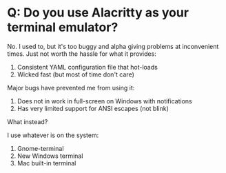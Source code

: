 # Q: Do you use Alacritty as your terminal emulator?

No. I used to, but it's too buggy and alpha giving problems at
inconvenient times. Just not worth the hassle for what it provides:

1. Consistent YAML configuration file that hot-loads
2. Wicked fast (but most of time don't care)

Major bugs have prevented me from using it:

1. Does not in work in full-screen on Windows with notifications
2. Has very limited support for ANSI escapes (not blink)

What instead? 

I use whatever is on the system:

1. Gnome-terminal
2. New Windows terminal
3. Mac built-in terminal 

